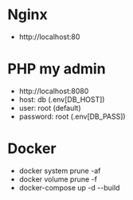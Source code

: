 # Nginx
  - http://localhost:80

# PHP my admin
  - http://localhost:8080
  - host: db (.env[DB_HOST])
  - user: root (default)
  - password: root (.env[DB_PASS])

# Docker
  - docker system prune -af
  - docker volume prune -f
  - docker-compose up -d --build
